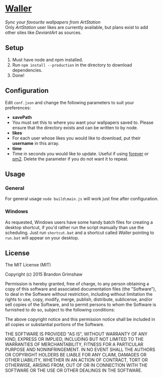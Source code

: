 # [Waller](https://github.com/Grimeh/Waller)
*Sync your favourite wallpapers from ArtStation*  
Only *ArtStation* user likes are currently available, but plans exist to add other sites like *DeviantArt* as sources.

## Setup
 1. Must have node and npm installed.
 2. Run `npm install --production` in the directory to download dependencies.
 3. Done!

## Configuration
Edit `conf.json` and change the following parameters to suit your preferences:
 - **savePath**
  - You must set this to where you want your wallpapers saved to. Please ensure that the directory exists and can be written to by node.
 - **likes**
  - For each user whose likes you would like to download, put their **username** in this array.
 - **time**
  - Time in seconds you would like to update. Useful if using [forever](https://github.com/foreverjs/forever) or [pm2](https://github.com/Unitech/pm2). Delete the parameter if you do not want it to repeat.

## Usage
### General
For general usage `node build\main.js` will work just fine after configuration.

### Windows
As requested, Windows users have some handy batch files for creating a desktop shortcut, if you'd rather run the script manually than use the scheduling. Just run `shortcut.bat` and a shortcut called *Waller* pointing to `run.bat` will appear on your desktop.

## License
The MIT License (MIT)

Copyright (c) 2015 Brandon Grimshaw

Permission is hereby granted, free of charge, to any person obtaining a copy
of this software and associated documentation files (the "Software"), to deal
in the Software without restriction, including without limitation the rights
to use, copy, modify, merge, publish, distribute, sublicense, and/or sell
copies of the Software, and to permit persons to whom the Software is
furnished to do so, subject to the following conditions:

The above copyright notice and this permission notice shall be included in all
copies or substantial portions of the Software.

THE SOFTWARE IS PROVIDED "AS IS", WITHOUT WARRANTY OF ANY KIND, EXPRESS OR
IMPLIED, INCLUDING BUT NOT LIMITED TO THE WARRANTIES OF MERCHANTABILITY,
FITNESS FOR A PARTICULAR PURPOSE AND NONINFRINGEMENT. IN NO EVENT SHALL THE
AUTHORS OR COPYRIGHT HOLDERS BE LIABLE FOR ANY CLAIM, DAMAGES OR OTHER
LIABILITY, WHETHER IN AN ACTION OF CONTRACT, TORT OR OTHERWISE, ARISING FROM,
OUT OF OR IN CONNECTION WITH THE SOFTWARE OR THE USE OR OTHER DEALINGS IN THE
SOFTWARE.
